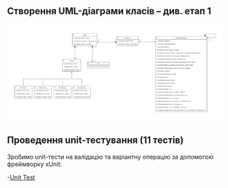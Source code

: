 ## Створення UML-діаграми класів – див. етап 1

![Діаграма класів](https://github.com/zavtor/IT-lab/blob/main/png/stage1/1.png)

## Проведення unit-тестування (11 тестів)
Зробимо unit-тести на валідацію та варіантну операцію за допомогою фреймворку xUnit:

-[Unit Test](https://github.com/zavtor/IT-lab/blob/main/DB/xUnitTest/UnitTest.cs)



